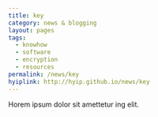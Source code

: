 ```yaml
---
title: key
category: news & blogging
layout: pages
tags:
  - knowhow
  - software
  - encryption
  - resources
permalink: /news/key
hyiplink: http://hyip.github.io/news/key
---
```

Horem ipsum dolor sit amettetur ing elit. 

